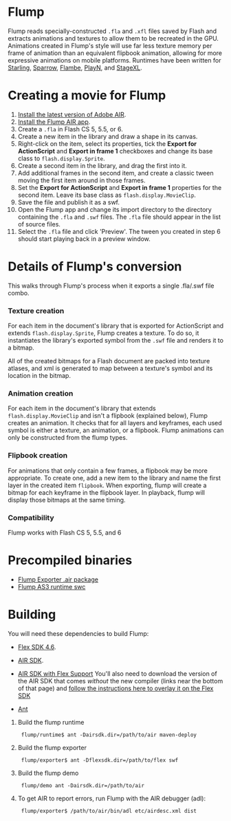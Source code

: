 # Flump

Flump reads specially-constructed `.fla` and `.xfl` files saved by Flash and extracts animations and
textures to allow them to be recreated in the GPU. Animations created in Flump's style will use far
less texture memory per frame of animation than an equivalent flipbook animation, allowing for more
expressive animations on mobile platforms. Runtimes have been written for [Starling], [Sparrow],
[Flambe], [PlayN], and [StageXL].

[Starling]: https://github.com/threerings/flump/tree/master/runtime
[Sparrow]: https://github.com/threerings/betwixt
[Flambe]: https://github.com/aduros/flambe
[PlayN]: https://github.com/threerings/tripleplay
[StageXL]: http://www.stagexl.org/index.html

# Creating a movie for Flump

1. [Install the latest version of Adobe AIR](http://get.adobe.com/air/).
1. [Install the Flump AIR app](https://github.com/threerings/flump/releases/latest).
2. Create a `.fla` in Flash CS 5, 5.5, or 6.
3. Create a new item in the library and draw a shape in its canvas.
4. Right-click on the item, select its properties, tick the **Export for ActionScript** and
   **Export in frame 1** checkboxes and change its base class to `flash.display.Sprite`.
5. Create a second item in the library, and drag the first into it.
6. Add additional frames in the second item, and create a classic tween moving the first item around
   in those frames.
6. Set the **Export for ActionScript** and **Export in frame 1** properties for the second item. Leave its base class as `flash.display.MovieClip`.
7. Save the file and publish it as a swf.
8. Open the Flump app and change its import directory to the directory containing the `.fla` and
   `.swf` files. The `.fla` file should appear in the list of source files.
9. Select the `.fla` file and click 'Preview'. The tween you created in step 6 should start playing
   back in a preview window.

# Details of Flump's conversion

This walks through Flump's process when it exports a single .fla/.swf file combo.

### Texture creation

For each item in the document's library that is exported for ActionScript and extends
`flash.display.Sprite`, Flump creates a texture. To do so, it instantiates the library's exported
symbol from the `.swf` file and renders it to a bitmap.

All of the created bitmaps for a Flash document are packed into texture atlases, and xml is
generated to map between a texture's symbol and its location in the bitmap.

### Animation creation

For each item in the document's library that extends `flash.display.MovieClip` and isn't a flipbook
(explained below), Flump creates an animation. It checks that for all layers and keyframes, each
used symbol is either a texture, an animation, or a flipbook. Flump animations can only be
constructed from the flump types.

### Flipbook creation

For animations that only contain a few frames, a flipbook may be more appropriate. To create one,
add a new item to the library and name the first layer in the created item `flipbook`. When
exporting, flump will create a bitmap for each keyframe in the flipbook layer. In playback, flump
will display those bitmaps at the same timing.

### Compatibility

Flump works with Flash CS 5, 5.5, and 6

# Precompiled binaries

* [Flump Exporter .air package](https://github.com/threerings/flump/releases/download/1.3/flump-exporter.air)
* [Flump AS3 runtime swc](https://github.com/threerings/flump/releases/download/1.3/flump-runtime-1.3.swc)

# Building

You will need these dependencies to build Flump:

* [Flex SDK 4.6](http://www.adobe.com/devnet/flex/flex-sdk-download.html).

* [AIR SDK](https://www.adobe.com/devnet/air/air-sdk-download.html). 

* [AIR SDK with Flex Support](https://www.adobe.com/devnet/air/air-sdk-download.html) You'll also need to download the version of the AIR SDK that comes *without* the new compiler (links near the bottom of that page) and [follow the instructions here to overlay it on the Flex SDK](http://helpx.adobe.com/x-productkb/multi/how-overlay-air-sdk-flex-sdk.html)

* [Ant](http://ant.apache.org/)

1. Build the flump runtime

        flump/runtime$ ant -Dairsdk.dir=/path/to/air maven-deploy

2. Build the flump exporter

        flump/exporter$ ant -Dflexsdk.dir=/path/to/flex swf
        
3. Build the flump demo

        flump/demo ant -Dairsdk.dir=/path/to/air

4. To get AIR to report errors, run Flump with the AIR debugger (adl):

        flump/exporter$ /path/to/air/bin/adl etc/airdesc.xml dist
